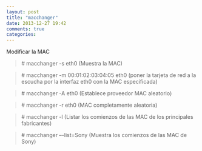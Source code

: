```yaml
---
layout: post
title: "macchanger"
date: 2013-12-27 19:42
comments: true
categories: 
---
```

Modificar la MAC

>\# macchanger -s eth0 (Muestra la MAC)

>\# macchanger -m 00:01:02:03:04:05 eth0  (poner la tarjeta de red a la escucha por la interfaz eth0 con la MAC especificada)

>\# macchanger -A eth0 (Establece proveedor MAC aleatorio)

>\# macchanger -r eth0  (MAC completamente aleatoria)

>\# macchanger -l  (Listar los comienzos de las MAC de los principales fabricantes)

>\# macchanger –-list=Sony   (Muestra los comienzos de las MAC de Sony) 

